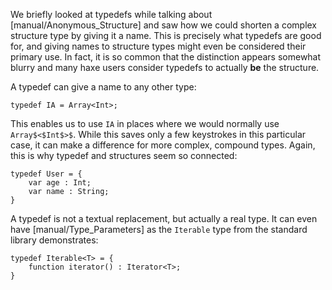 We briefly looked at typedefs while talking about [manual/Anonymous_Structure] and saw how we could shorten a complex structure type by giving it a name. This is precisely what typedefs are good for, and giving names to structure types might even be considered their primary use. In fact, it is so common that the distinction appears somewhat blurry and many haxe users consider typedefs to actually **be** the structure.

A typedef can give a name to any other type:

```
typedef IA = Array<Int>;
```
This enables us to use `IA` in places where we would normally use `Array$<$Int$>$`. While this saves only a few keystrokes in this particular case, it can make a difference for more complex, compound types. Again, this is why typedef and structures seem so connected:

```
typedef User = {
    var age : Int;
    var name : String;
}
```
A typedef is not a textual replacement, but actually a real type. It can even have [manual/Type_Parameters] as the `Iterable` type from the standard library demonstrates:

```
typedef Iterable<T> = {
	function iterator() : Iterator<T>;
}
```